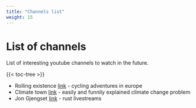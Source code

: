 ```yaml
---
title: "Channels list"
weight: 15
---
```


# List of channels

List of interesting youtube channels to watch in the future.

{{< toc-tree >}}

- Rolling existence [link](https://www.youtube.com/c/RollingExistence/videos) - cycling adventures in europe
- Climate town [link](https://www.youtube.com/c/ClimateTown/videos) - easily and funnily explained climate change problem
- Jon Gjengset [link](https://www.youtube.com/c/JonGjengset/videos) - rust livestreams